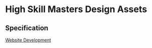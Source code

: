 # High Skill Masters Design Assets

## Specification

[Website Development](https://www.notion.so/Website-Development-7702f08540bc42b8b00f58cd70611b45)
